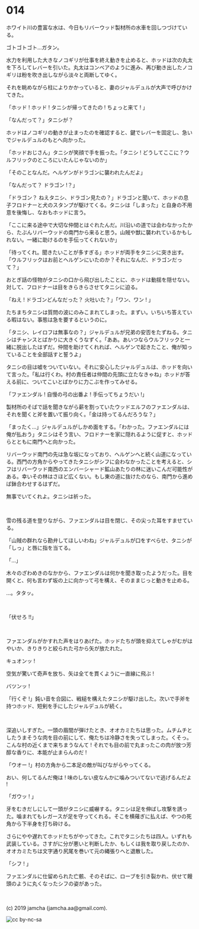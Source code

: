 

# 014

ホワイト川の豊富な水は、今日もリバーウッド製材所の水車を回しつづけている。

ゴトゴトゴト…ガタン。

水力を利用した大きなノコギリが仕事を終え動きを止めると、ホッドは次の丸太を下ろしてレバーを引いた。丸太はコンベアのように進み、再び動き出したノコギリは粉を吹き出しながら淡々と両断してゆく。

それを眺めながら柱によりかかっていると、妻のジャルデュルが大声で呼びかけてきた。

「ホッド ! ホッド ! タニシが帰ってきたの ! ちょっと来て ! 」

「なんだって？」タニシが？

ホッドはノコギリの動きが止まったのを確認すると、鍵でレバーを固定し、急いでジャルデュルのもとへ向かった。

「ホッドおじさん」タニシが笑顔で手を振った。「タニシ ! どうしてここに？ウルフリックのところにいたんじゃないのか」

「そのことなんだ。ヘルゲンがドラゴンに襲われたんだよ」

「なんだって？ ドラゴン !？」

「ドラゴン？ ねえタニシ、ドラゴン見たの？」ドラゴンと聞いて、ホッドの息子フロドナーと犬のスタンプが駆けてくる。タニシは「しまった」と自身の不用意を後悔し、なおもホッドに言う。

「ここに来る途中で大切な仲間とはぐれたんだ。川沿いの道では会わなかったから、たぶんリバーウッドの南門から来ると思う。山賊や獣に襲われているかもしれない。一緒に助けるのを手伝ってくれないか」

「待ってくれ。聞きたいことが多すぎる」ホッドが両手をタニシに突き出す。「ウルフリックはお前とヘルゲンにいたのか？それになんだ、ドラゴンだって？」

おとぎ話の怪物がタニシの口から飛び出したことに、ホッドは動揺を隠せない。対して、フロドナーは目をきらきらさせてタニシに迫る。

「ねえ ! ドラゴンどんなだった？ 火吐いた？」「ワン、ワン ! 」

たちまちタニシは質問の波にのみこまれてしまった。まずい。いちいち答えている暇はない。事態は急を要するというのに。

「タニシ、レイロフは無事なの？」ジャルデュルが兄弟の安否をたずねる。タニシはチャンスとばかりに大きくうなずく。「ああ。あいつならウルフリックと一緒に脱出したはずだ。仲間を助けてくれれば、ヘルゲンで起きたこと、俺が知っていることを全部話すと誓うよ」

タニシの目は嘘をついていない。それに安心したジャルデュルは、ホッドを向いて言った。「私は行くわ。村の責任者は仲間の先頭に立たなきゃね」ホッドが答える前に、ついてこいとばかりに力こぶを作ってみせる。

「ファエンダル ! 自慢の弓の出番よ ! 手伝ってちょうだい !」

製材所のそばで話を聞きながら薪を割っていたウッドエルフのファエンダルは、それを聞くと斧を置いて振り向く。「金は持ってるんだろうな？」

「まったく…」ジャルデュルがしかめ面をする。「わかった。ファエンダルには俺が払おう」タニシはそう言い、フロドナーを家に隠れるように促すと、ホッドらとともに南門へと向かった。

リバーウッド南門の先は急な坂になっており、ヘルゲンへと続く山道になっている。西門の方角からやってきたタニシがシフに会わなかったことを考えると、シフはリバーウッド南西のエンバーシャード鉱山あたりの林に迷いこんだ可能性がある。幸いその林はさほど広くない。もし東の道に抜けたのなら、南門から進めば鉢合わせするはずだ。

無事でいてくれよ。タニシは祈った。

<br>

雪の残る道を登りながら、ファエンダルは目を閉じ、その尖った耳をすませている。

「山賊の群れなら勘弁してほしいわね」ジャルデュルが口をすべらせ、タニシが「しっ」と唇に指を当てる。

「…」

木々のざわめきのなかから、ファエンダルは何かを聞き取ったようだった。目を開くと、何も言わず坂の上に向かって弓を構え、そのままじっと動きを止める。

…。タタッ。

<br>

「伏せろ !!」

<br>

ファエンダルがかすれた声をはりあげた。ホッドたちが頭を抑えてしゃがむがはやいか、きりきりと絞られた弓から矢が放たれた。

キュオンッ !

空気が驚いて奇声を放ち、矢は全てを貫くように一直線に飛ぶ !

バツンッ !

「行くぞ !」鈍い音を合図に、戦槌を構えたタニシが駆け出した。次いで手斧を持つホッド、短剣を手にしたジャルデュルが続く。

<br>

深追いしすぎた。一頭の眉間が弾けたとき、オオカミたちは思った。ムチムチとしたうまそうな肉を目の前にして、俺たちは冷静さを失ってしまった。くそっ。こんな村の近くまで来ちまうなんて ! それでも目の前で丸まったこの肉が放つ芳醇な香りに、本能が止まらんのだ !

「ウオー !」村の方角から二本足の敵が叫びながらやってくる。

おい、何してるんだ俺は ! 味のしない皮なんかに噛みついてないで逃げるんだよ !

「ガウッ ! 」

牙をむきだしにして一頭がタニシに威嚇する。タニシは足を伸ばし攻撃を誘った。噛まれてもレガースが足を守ってくれる。そこを横薙ぎに払えば、やつの死角から下半身を打ち砕ける。

さらにやや遅れてホッドたちがやってきた。これでタニシたちは四人。いずれも武装している。さすがに分が悪いと判断したか、もしくは我を取り戻したのか、オオカミたちは文字通り尻尾を巻いて元の縄張りへと退散した。

「シフ ! 」

ファエンダルに仕留められた亡骸、そのそばに、ローブを引き裂かれ、伏せて饅頭のように丸くなったシフの姿があった。

<br>
<br>
(c) 2019 jamcha (jamcha.aa@gmail.com).

![cc by-nc-sa](https://i.creativecommons.org/l/by-nc-sa/4.0/88x31.png)

